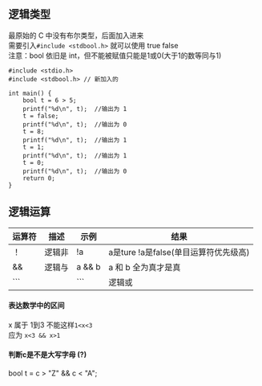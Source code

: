 ## 逻辑类型
最原始的 C 中没有布尔类型，后面加入进来 \
需要引入```#include <stdbool.h>``` 就可以使用 true false \
注意：bool 依旧是 int，但不能被赋值只能是1或0(大于1的数等同与1)
```
#include <stdio.h>
#include <stdbool.h> // 新加入的

int main() {
    bool t = 6 > 5;
    printf("%d\n", t);  //输出为 1
    t = false;
    printf("%d\n", t);  //输出为 0
    t = 8;
    printf("%d\n", t);  //输出为 1
    t = 1;
    printf("%d\n", t);  //输出为 1
    t = 0;
    printf("%d\n", t);  //输出为 0
    return 0;
}
```


## 逻辑运算

运算符  | 描述 | 示例        | 结果
---     |---   |---          |---
！      |逻辑非| !a          | a是ture !a是false(单目运算符优先级高)
&&      |逻辑与|a && b       | a 和 b 全为真才是真
```||```|逻辑或| ```a || b```| a 和 b 有一个为真就是真

#### 表达数学中的区间
x 属于 1到3 不能这样```1<x<3``` \
应为 ```x<3 && x>1 ```

#### 判断c是不是大写字母 (?)
bool t = c > "Z" && c < "A";

